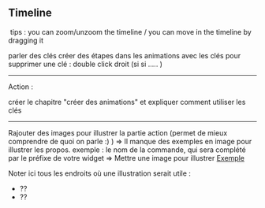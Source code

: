 Timeline
--------

​	tips : you can zoom/unzoom the timeline / you can move in the timeline by dragging it

parler des clés
créer des étapes dans les animations avec les clés
pour supprimer une clé : double click droit (si si ..... )

--------------

Action :

créer le chapitre "créer des animations" et expliquer comment utiliser les clés

--------------

Rajouter des images pour illustrer la partie action (permet de mieux comprendre de quoi on parle :) ) 
=> Il manque des exemples en image pour illustrer les propos. 
exemple : le nom de la commande, qui sera complété par le préfixe de votre widget => Mettre une image pour illustrer 
[Exemple](/static/assets/images/docs/Marv_Creation_Commande.png)

Noter ici tous les endroits où une illustration serait utile :
- ??
- ??

